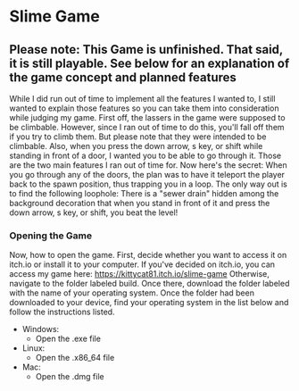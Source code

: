 # Slime Game

## Please note: This Game is unfinished. That said, it is still playable. See below for an explanation of the game concept and planned features

While I did run out of time to implement all the features I wanted to, I still wanted to explain those features so you can take them into consideration while judging my game.
First off, the lassers in the game were supposed to be climbable. However, since I ran out of time to do this, you'll fall off them if you try to climb them. But please note that they were intended to be climbable. Also, when you press the down arrow, s key, or shift while standing in front of a door, I wanted you to be able to go through it. Those are the two main features I ran out of time for.
Now here's the secret: When you go through any of the doors, the plan was to have it teleport the player back to the spawn position, thus trapping you in a loop. The only way out is to find the following loophole: There is a "sewer drain" hidden among the background decoration that when you stand in front of it and press the down arrow, s key, or shift, you beat the level!

### Opening the Game

Now, how to open the game. First, decide whether you want to access it on itch.io or install it to your computer. If you've decided on itch.io, you can access my game here: <https://kittycat81.itch.io/slime-game>
Otherwise, navigate to the folder labeled build. Once there, download the folder labeled with the name of your operating system. Once the folder had been downloaded to your device, find your operating system in the list below and follow the instructions listed.

- Windows:
  - Open the .exe file
- Linux:
  - Open the .x86_64 file
- Mac:
  - Open the .dmg file
